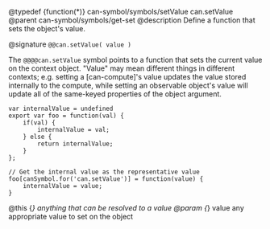 @typedef {function(*)} can-symbol/symbols/setValue can.setValue
@parent can-symbol/symbols/get-set
@description Define a function that sets the object's value.  

@signature `@@can.setValue( value )`

The `@@@@can.setValue` symbol points to a function that sets the current value on the context object. "Value" may mean different
things in different contexts; e.g. setting a [can-compute]'s value updates the value stored internally to the compute, while setting an observable object's value will update all of the same-keyed properties of the object argument.

```
var internalValue = undefined
export var foo = function(val) {
	if(val) {
		internalValue = val;
	} else {
		return internalValue;
	}
};

// Get the internal value as the representative value
foo[canSymbol.for('can.setValue')] = function(value) { 
	internalValue = value;
}

```

@this {*} anything that can be resolved to a value
@param {*} value any appropriate value to set on the object
